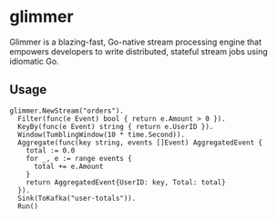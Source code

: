 # glimmer
Glimmer is a blazing-fast, Go-native stream processing engine that empowers developers to write distributed, stateful stream jobs using idiomatic Go.


## Usage
```
glimmer.NewStream("orders").
  Filter(func(e Event) bool { return e.Amount > 0 }).
  KeyBy(func(e Event) string { return e.UserID }).
  Window(TumblingWindow(10 * time.Second)).
  Aggregate(func(key string, events []Event) AggregatedEvent {
    total := 0.0
    for _, e := range events {
      total += e.Amount
    }
    return AggregatedEvent{UserID: key, Total: total}
  }).
  Sink(ToKafka("user-totals")).
  Run()

```
